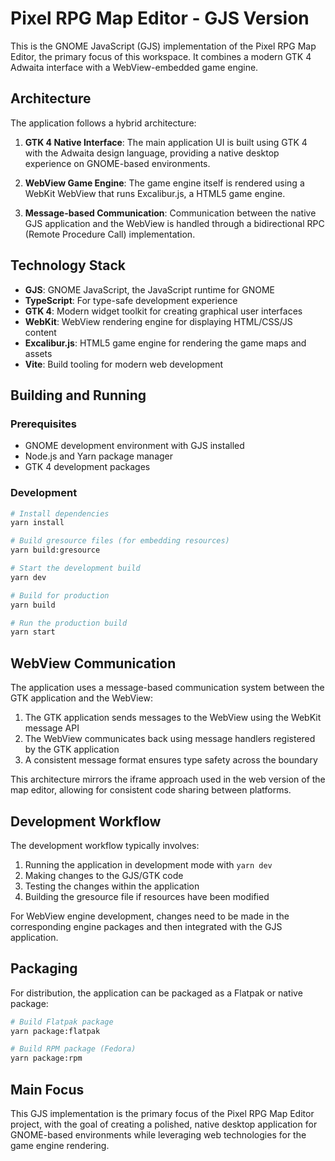 # Pixel RPG Map Editor - GJS Version

This is the GNOME JavaScript (GJS) implementation of the Pixel RPG Map Editor, the primary focus of this workspace. It combines a modern GTK 4 Adwaita interface with a WebView-embedded game engine.

## Architecture

The application follows a hybrid architecture:

1. **GTK 4 Native Interface**: The main application UI is built using GTK 4 with the Adwaita design language, providing a native desktop experience on GNOME-based environments.

2. **WebView Game Engine**: The game engine itself is rendered using a WebKit WebView that runs Excalibur.js, a HTML5 game engine.

3. **Message-based Communication**: Communication between the native GJS application and the WebView is handled through a bidirectional RPC (Remote Procedure Call) implementation.

## Technology Stack

- **GJS**: GNOME JavaScript, the JavaScript runtime for GNOME
- **TypeScript**: For type-safe development experience
- **GTK 4**: Modern widget toolkit for creating graphical user interfaces
- **WebKit**: WebView rendering engine for displaying HTML/CSS/JS content
- **Excalibur.js**: HTML5 game engine for rendering the game maps and assets
- **Vite**: Build tooling for modern web development

## Building and Running

### Prerequisites

- GNOME development environment with GJS installed
- Node.js and Yarn package manager
- GTK 4 development packages

### Development

```bash
# Install dependencies
yarn install

# Build gresource files (for embedding resources)
yarn build:gresource

# Start the development build
yarn dev

# Build for production
yarn build

# Run the production build
yarn start
```

## WebView Communication

The application uses a message-based communication system between the GTK application and the WebView:

1. The GTK application sends messages to the WebView using the WebKit message API
2. The WebView communicates back using message handlers registered by the GTK application
3. A consistent message format ensures type safety across the boundary

This architecture mirrors the iframe approach used in the web version of the map editor, allowing for consistent code sharing between platforms.

## Development Workflow

The development workflow typically involves:

1. Running the application in development mode with `yarn dev`
2. Making changes to the GJS/GTK code
3. Testing the changes within the application
4. Building the gresource file if resources have been modified

For WebView engine development, changes need to be made in the corresponding engine packages and then integrated with the GJS application.

## Packaging

For distribution, the application can be packaged as a Flatpak or native package:

```bash
# Build Flatpak package
yarn package:flatpak

# Build RPM package (Fedora)
yarn package:rpm
```

## Main Focus

This GJS implementation is the primary focus of the Pixel RPG Map Editor project, with the goal of creating a polished, native desktop application for GNOME-based environments while leveraging web technologies for the game engine rendering. 